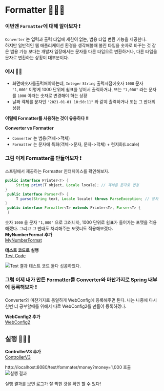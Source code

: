 # Formatter 👨🏻‍💻

### 이번엔 `Formatter`에 대해 알아보자 ❗️<br>
`Converter` 는 입력과 출력 타입에 제한이 없는, 범용 타입 변환 기능을 제공한다. <br>
하지만 일반적인 웹 애플리케이션 환경을 생각해볼때 불린 타입을 숫자로 바꾸는 것 같은 범용 기능 보다는 개발자 입장에서는
문자를 다른 타입으로 변환하거나, 다른 타입을 문자로 변환하는 상황이 대부분이다.<br>

### 예시 ✍🏻
- 화면에숫자를출력해야하는데, `Integer` `String` 출력시점에숫자 `1000` 문자 `"1,000"` 이렇게 1000 단위에 쉼표를 넣어서 출력하거나, 또는 `"1,000"` 라는 문자를 `1000` 이라는 숫자로 변경해야 하는 상황
- 날짜 객체를 문자인 `"2021-01-01 10:50:11"` 와 같이 출력하거나 또는 그 반대의 상황

**이럴때 Formatter를 사용하는 것이 유용하다 ‼️️<br>**

**Converter vs Formatter**
- `Converter` 는 범용(객체->객체)
- `Formatter` 는 문자에 특화(객체->문자, 문자->객체) + 현지화(Locale)

### 그럼 이제 Formatter를 만들어보자 ❗️<br>
스프링에서 제공하는 Formatter 인터페이스를 확인해보자.<br>
```java
public interface Printer<T> {
     String print(T object, Locale locale); // 객체를 문자로 변경
}
 public interface Parser<T> {
     T parse(String text, Locale locale) throws ParseException; // 문자를 객체로 변경
}
 public interface Formatter<T> extends Printer<T>, Parser<T> {
 }
```

숫자 `1000` 을 문자 `"1,000"` 으로 그러니까, 1000 단위로 쉼표가 들어가는 포맷을 적용해겠다. 그리고 그 반대도 처리해주는 포맷터도 적용해보겠다.<br>
**MyNumberFormat 추가**<br>
[MyNumberFormat]()

**테스트 코드로 실행**<br>
[Test Code]()<br>

![Test 결과](https://blog.kakaocdn.net/dn/baHxN1/btsExIlRYSB/azUZW1bteHnsJYwJK8nkh1/img.png)
테스트 코드 둘다 성공하였다.<br>

### 그럼 이제 내가 만든 Formatter를 Converter와 마찬가지로 Spring 내부에 등록해보자 ❗️

Converter와 마찬가지로 동일하게 WebConfig에 등록해주면 된다. 나는 나중에 다시 한번 더 공부할때를 위해서 따로 WebConfig2를 만들어 등록하겠다.<br>

**WebConfig2 추가**<br>
[WebConfig2]()

## 실행 👨🏻‍💻

**ControllerV3 추가**<br>
[ControllerV3]() <br>

http://localhost:8080/test/fommater/money?money=1,000 호출 <br>
![실헹 결과](https://blog.kakaocdn.net/dn/YkCxD/btsEy1Syf9L/gNqJSzkgMrxZeLxFYEeQqk/img.png)

실행 결과를 보면 로그가 잘 찍힌 것을 확인 할 수 있다!

